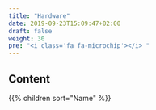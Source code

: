 ```yaml
---
title: "Hardware"
date: 2019-09-23T15:09:47+02:00
draft: false
weight: 30
pre: "<i class='fa fa-microchip'></i> "
---
```


## Content

{{% children sort="Name" %}}
